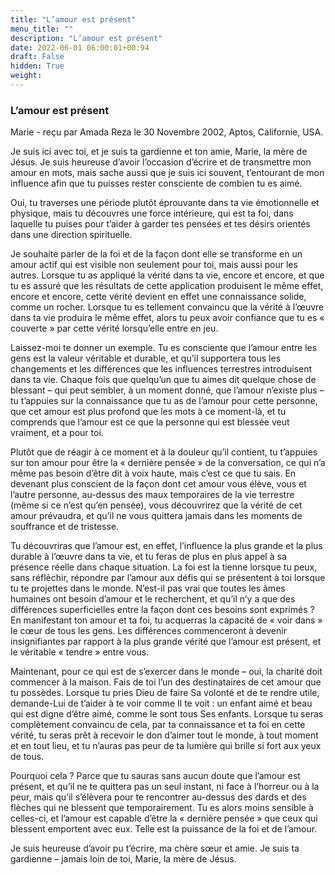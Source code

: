 ```yaml
---
title: "L’amour est présent"
menu_title: ""
description: "L’amour est présent"
date: 2022-06-01 06:00:01+00:94
draft: False
hidden: True
weight:
---
```

### L’amour est présent

Marie - reçu par Amada Reza le 30 Novembre 2002, Aptos, Californie, USA.

Je suis ici avec toi, et je suis ta gardienne et ton amie, Marie, la mère de Jésus. Je suis heureuse d’avoir l’occasion d’écrire et de transmettre mon amour en mots, mais sache aussi que je suis ici souvent, t’entourant de mon influence afin que tu puisses rester consciente de combien tu es aimé.

Oui, tu traverses une période plutôt éprouvante dans ta vie émotionnelle et physique, mais tu découvres une force intérieure, qui est ta foi, dans laquelle tu puises pour t’aider à garder tes pensées et tes désirs orientés dans une direction spirituelle.

Je souhaite parler de la foi et de la façon dont elle se transforme en un amour actif qui est visible non seulement pour toi, mais aussi pour les autres. Lorsque tu as appliqué la vérité dans ta vie, encore et encore, et que tu es assuré que les résultats de cette application produisent le même effet, encore et encore, cette vérité devient en effet une connaissance solide, comme un rocher. Lorsque tu es tellement convaincu que la vérité à l’œuvre dans ta vie produira le même effet, alors tu peux avoir confiance que tu es « couverte » par cette vérité lorsqu’elle entre en jeu.

Laissez-moi te donner un exemple. Tu es consciente que l’amour entre les gens est la valeur véritable et durable, et qu’il supportera tous les changements et les différences que les influences terrestres introduisent dans ta vie. Chaque fois que quelqu’un que tu aimes dit quelque chose de blessant – qui peut sembler, à un moment donné, que l’amour n’existe plus – tu t’appuies sur la connaissance que tu as de l’amour pour cette personne, que cet amour est plus profond que les mots à ce moment-là, et tu comprends que l’amour est ce que la personne qui est blessée veut vraiment, et a pour toi.

Plutôt que de réagir à ce moment et à la douleur qu’il contient, tu t’appuies sur ton amour pour être la « dernière pensée » de la conversation, ce qui n’a même pas besoin d’être dit à voix haute, mais c’est ce que tu sais. En devenant plus conscient de la façon dont cet amour vous élève, vous et l’autre personne, au-dessus des maux temporaires de la vie terrestre (même si ce n’est qu’en pensée), vous découvrirez que la vérité de cet amour prévaudra, et qu’il ne vous quittera jamais dans les moments de souffrance et de tristesse.

Tu découvriras que l’amour est, en effet, l’influence la plus grande et la plus durable à l’œuvre dans ta vie, et tu feras de plus en plus appel à sa présence réelle dans chaque situation. La foi est la tienne lorsque tu peux, sans réfléchir, répondre par l’amour aux défis qui se présentent à toi lorsque tu te projettes dans le monde. N’est-il pas vrai que toutes les âmes humaines ont besoin d’amour et le recherchent, et qu’il n’y a que des différences superficielles entre la façon dont ces besoins sont exprimés ? En manifestant ton amour et ta foi, tu acquerras la capacité de « voir dans » le cœur de tous les gens. Les différences commenceront à devenir insignifiantes par rapport à la plus grande vérité que l’amour est présent, et le véritable « tendre » entre vous.

Maintenant, pour ce qui est de s’exercer dans le monde – oui, la charité doit commencer à la maison. Fais de toi l’un des destinataires de cet amour que tu possèdes. Lorsque tu pries Dieu de faire Sa volonté et de te rendre utile, demande-Lui de t’aider à te voir comme Il te voit : un enfant aimé et beau qui est digne d’être aimé, comme le sont tous Ses enfants. Lorsque tu seras complètement convaincu de cela, par ta connaissance et ta foi en cette vérité, tu seras prêt à recevoir le don d’aimer tout le monde, à tout moment et en tout lieu, et tu n’auras pas peur de ta lumière qui brille si fort aux yeux de tous.

Pourquoi cela ? Parce que tu sauras sans aucun doute que l’amour est présent, et qu’il ne te quittera pas un seul instant, ni face à l’horreur ou à la peur, mais qu’il s’élèvera pour te rencontrer au-dessus des dards et des flèches qui ne blessent que temporairement. Tu es alors moins sensible à celles-ci, et l’amour est capable d’être la « dernière pensée » que ceux qui blessent emportent avec eux. Telle est la puissance de la foi et de l’amour.

Je suis heureuse d’avoir pu t’écrire, ma chère sœur et amie. Je suis ta gardienne – jamais loin de toi, Marie, la mère de Jésus.
